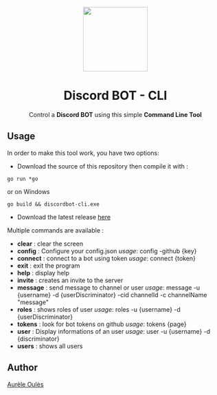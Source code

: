 <p align="center">
  <img src="https://discordapp.com/assets/f8389ca1a741a115313bede9ac02e2c0.svg" alt="" width=150 height=150>

  <h1 align="center">Discord BOT - CLI</h1>

  <p align="center">
    Control a <strong>Discord BOT</strong> using this simple <strong>Command Line Tool</strong> 
  </p>
</p>

## Usage
In order to make this tool work, you have two options: 
* Download the source of this repository then compile it with :
```
go run *go
```
or on Windows
```
go build && discordbot-cli.exe
```
* Download the latest release [here](https://github.com/aureleoules/discordbot-cli/releases)

Multiple commands are available :
* **clear** : clear the screen
*  **config** : Configure your config.json 
_usage_: config -github {key}
*  **connect** : connect to a bot using token 
_usage_: connect {token}
*  **exit** : exit the program
*  **help** : display help
*  **invite** : creates an invite to the server
*  **message** : send message to channel or user 
_usage_: message -u {username} -d {userDiscriminator} -cid channelId -c channelName "message"
*  **roles** : shows roles of user 
_usage_: roles -u {username} -d {userDiscriminator}
*  **tokens** : look for bot tokens on github 
_usage_: tokens {page}
*  **user** : Display informations of an user 
_usage_: user -u {username} -d {discriminator}
*  **users** : shows all users

## Author
[Aurèle Oulès](http://aurele.oules.com)